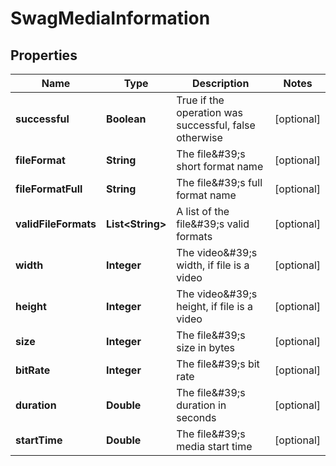 
# SwagMediaInformation

## Properties
Name | Type | Description | Notes
------------ | ------------- | ------------- | -------------
**successful** | **Boolean** | True if the operation was successful, false otherwise |  [optional]
**fileFormat** | **String** | The file\&#39;s short format name |  [optional]
**fileFormatFull** | **String** | The file\&#39;s full format name |  [optional]
**validFileFormats** | **List&lt;String&gt;** | A list of the file\&#39;s valid formats |  [optional]
**width** | **Integer** | The video\&#39;s width, if file is a video |  [optional]
**height** | **Integer** | The video\&#39;s height, if file is a video |  [optional]
**size** | **Integer** | The file\&#39;s size in bytes |  [optional]
**bitRate** | **Integer** | The file\&#39;s bit rate |  [optional]
**duration** | **Double** | The file\&#39;s duration in seconds |  [optional]
**startTime** | **Double** | The file\&#39;s media start time |  [optional]



